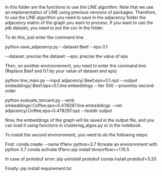 In this folder are the functions to use the LINE algorithm. 
Note that we use an implementation of LINE using previous versions of packages. Therefore, to use the LINE algorithm you need to save in the adjacency folder the adjacency matrix of the graph you want to process. 
If you want to use the ptb dataset, you need to put the csv in the folder.

To do this, just enter the command line:

python save_adjacency.py --dataset Beef --eps 0.1 

--dataset: precise the dataset
--eps: precise the value of eps 


Then, on another environnement, you need to enter the command line: (Replace Beef and 0.1 by your value of dataset and eps)

python line_main.py --input adjacency/.Beef;eps=0.1.npz --output embeddings/.Beef;eps=0.1.line.embeddings --iter 500 --proximity second-order

python evaluate_tencent.py --emb embeddings/.Coffee;eps=0.478297.line.embeddings --net adjacency/.Coffee;eps=0.478297.npz --testdir output

Now, the embeddings of the graph will be saved in the output file, and you can load it using functions in clustering_algos.py or in the notebook. 

To install the second environnment, you need to do the following steps:

First:
    conda create --name tf1env python=3.7 #create an environnment with python 3.7
    conda activate tf1env 
    pip install tensorflow==1.15.5

In case of protobuf error:
    pip uninstall protobuf
    conda install protobuf=3.20

Finally:
    pip install requirement.txt
